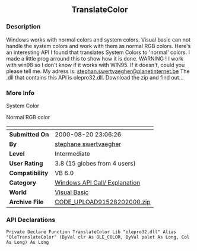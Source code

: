 ﻿<div align="center">

## TranslateColor


</div>

### Description

Windows works with normal colors and system colors. Visual basic can not handle the system colors and work with them as normal RGB colors. Here's an interesting API I found that translates System Colors to 'normal' colors. I made a little prog arround this to show how it is done. WARNING ! I work with win98 so I don't know if it works with WIN95. If it doesn't, could you please tell me. My adress is: stephan.swertvaegher@planetinternet.be    The .dll that contains this API is olepro32.dll. Download the zip and find out...
 
### More Info
 
System Color

Normal RGB color


<span>             |<span>
---                |---
**Submitted On**   |2000-08-20 23:06:26
**By**             |[stephane swertvaegher](https://github.com/Planet-Source-Code/PSCIndex/blob/master/ByAuthor/stephane-swertvaegher.md)
**Level**          |Intermediate
**User Rating**    |3.8 (15 globes from 4 users)
**Compatibility**  |VB 6\.0
**Category**       |[Windows API Call/ Explanation](https://github.com/Planet-Source-Code/PSCIndex/blob/master/ByCategory/windows-api-call-explanation__1-39.md)
**World**          |[Visual Basic](https://github.com/Planet-Source-Code/PSCIndex/blob/master/ByWorld/visual-basic.md)
**Archive File**   |[CODE\_UPLOAD91528202000\.zip](https://github.com/Planet-Source-Code/stephane-swertvaegher-translatecolor__1-10852/archive/master.zip)

### API Declarations

```
Private Declare Function TranslateColor Lib "olepro32.dll" Alias "OleTranslateColor" (ByVal clr As OLE_COLOR, ByVal palet As Long, Col As Long) As Long
```






